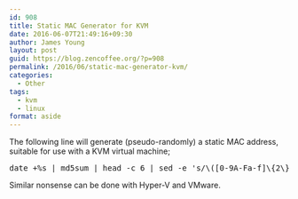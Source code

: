 ```yaml
---
id: 908
title: Static MAC Generator for KVM
date: 2016-06-07T21:49:16+09:30
author: James Young
layout: post
guid: https://blog.zencoffee.org/?p=908
permalink: /2016/06/static-mac-generator-kvm/
categories:
  - Other
tags:
  - kvm
  - linux
format: aside
---
```

The following line will generate (pseudo-randomly) a static MAC address, suitable for use with a KVM virtual machine;

<pre>date +%s | md5sum | head -c 6 | sed -e 's/\([0-9A-Fa-f]\{2\}\)/\1:/g' -e 's/\(.*\):$/\1/' | sed -e 's/^/52:54:00:/'</pre>

Similar nonsense can be done with Hyper-V and VMware.